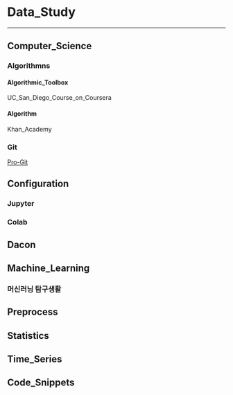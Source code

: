 # Data_Study
----------
## Computer_Science
### Algorithmns
#### Algorithmic_Toolbox
UC_San_Diego_Course_on_Coursera
#### Algorithm
Khan_Academy
### Git
[Pro-Git](https://git-scm.com/book/ko/v2)
## Configuration
### Jupyter
### Colab
## Dacon
## Machine_Learning
### 머신러닝 탐구생활
## Preprocess
## Statistics
## Time_Series
## Code_Snippets
